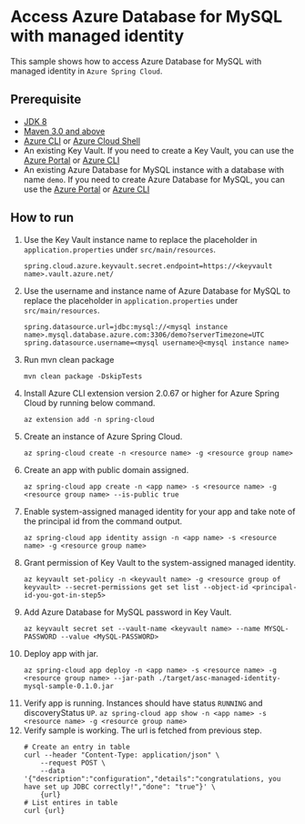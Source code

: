 # Access Azure Database for MySQL with managed identity

This sample shows how to access Azure Database for MySQL with managed identity in `Azure Spring Cloud`.

## Prerequisite

* [JDK 8](https://docs.microsoft.com/en-us/azure/java/jdk/java-jdk-install)
* [Maven 3.0 and above](http://maven.apache.org/install.html)
* [Azure CLI](https://docs.microsoft.com/en-us/cli/azure/install-azure-cli?view=azure-cli-latest) or [Azure Cloud Shell](https://docs.microsoft.com/en-us/azure/cloud-shell/overview)
* An existing Key Vault. If you need to create a Key Vault, you can use the [Azure Portal](https://docs.microsoft.com/en-us/azure/key-vault/secrets/quick-create-portal) or [Azure CLI](https://docs.microsoft.com/en-us/cli/azure/keyvault?view=azure-cli-latest#az-keyvault-create)
* An existing Azure Database for MySQL instance with a database with name `demo`. If you need to create Azure Database for MySQL, you can use the [Azure Portal](https://docs.microsoft.com/en-us/azure/mysql/quickstart-create-mysql-server-database-using-azure-portal) or [Azure CLI](https://docs.microsoft.com/en-us/azure/mysql/quickstart-create-mysql-server-database-using-azure-cli)

## How to run

1. Use the Key Vault instance name to replace the placeholder in `application.properties` under `src/main/resources`.
    ```properties
    spring.cloud.azure.keyvault.secret.endpoint=https://<keyvault name>.vault.azure.net/
    ```
2. Use the username and instance name of Azure Database for MySQL to replace the placeholder in `application.properties` under `src/main/resources`.
    ```properties
    spring.datasource.url=jdbc:mysql://<mysql instance name>.mysql.database.azure.com:3306/demo?serverTimezone=UTC
    spring.datasource.username=<mysql username>@<mysql instance name>
    ```
3. Run mvn clean package
    ```
    mvn clean package -DskipTests
    ```
4. Install Azure CLI extension version 2.0.67 or higher for Azure Spring Cloud by running below command.
    ```
    az extension add -n spring-cloud
    ```
5. Create an instance of Azure Spring Cloud.
    ```
    az spring-cloud create -n <resource name> -g <resource group name>
    ```
6. Create an app with public domain assigned.
    ```
    az spring-cloud app create -n <app name> -s <resource name> -g <resource group name> --is-public true 
    ```
7. Enable system-assigned managed identity for your app and take note of the principal id from the command output.
   ```
   az spring-cloud app identity assign -n <app name> -s <resource name> -g <resource group name>
   ```
8. Grant permission of Key Vault to the system-assigned managed identity.
    ```
    az keyvault set-policy -n <keyvault name> -g <resource group of keyvault> --secret-permissions get set list --object-id <principal-id-you-got-in-step5>
    ```
9. Add Azure Database for MySQL password in Key Vault.
    ```
    az keyvault secret set --vault-name <keyvault name> --name MYSQL-PASSWORD --value <MySQL-PASSWORD>
    ```
10. Deploy app with jar.
    ```
    az spring-cloud app deploy -n <app name> -s <resource name> -g <resource group name> --jar-path ./target/asc-managed-identity-mysql-sample-0.1.0.jar
    ```
11.  Verify app is running. Instances should have status `RUNNING` and discoveryStatus `UP`. 
    ```
    az spring-cloud app show -n <app name> -s <resource name> -g <resource group name>
    ```
12. Verify sample is working. The url is fetched from previous step.
    ```
    # Create an entry in table
    curl --header "Content-Type: application/json" \
        --request POST \
        --data '{"description":"configuration","details":"congratulations, you have set up JDBC correctly!","done": "true"}' \
        {url}
    # List entires in table
    curl {url}
    ```